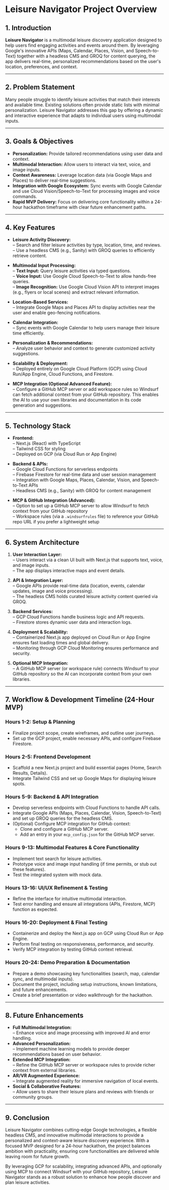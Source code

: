 # Leisure Navigator Project Overview

## 1. Introduction

**Leisure Navigator** is a multimodal leisure discovery application designed to help users find engaging activities and events around them. By leveraging Google's innovative APIs (Maps, Calendar, Places, Vision, and Speech-to-Text) together with a headless CMS and GROQ for content querying, the app delivers real-time, personalized recommendations based on the user's location, preferences, and context.

---

## 2. Problem Statement

Many people struggle to identify leisure activities that match their interests and available time. Existing solutions often provide static lists with minimal personalization. Leisure Navigator addresses this gap by offering a dynamic and interactive experience that adapts to individual users using multimodal inputs.

---

## 3. Goals & Objectives

- **Personalization:** Provide tailored recommendations using user data and context.
- **Multimodal Interaction:** Allow users to interact via text, voice, and image inputs.
- **Context Awareness:** Leverage location data (via Google Maps and Places) to deliver real-time suggestions.
- **Integration with Google Ecosystem:** Sync events with Google Calendar and use Cloud Vision/Speech-to-Text for processing images and voice commands.
- **Rapid MVP Delivery:** Focus on delivering core functionality within a 24-hour hackathon timeframe with clear future enhancement paths.

---

## 4. Key Features

- **Leisure Activity Discovery:**  
  – Search and filter leisure activities by type, location, time, and reviews.  
  – Use a headless CMS (e.g., Sanity) with GROQ queries to efficiently retrieve content.

- **Multimodal Input Processing:**  
  – **Text Input:** Query leisure activities via typed questions.  
  – **Voice Input:** Use Google Cloud Speech-to-Text to allow hands-free queries.  
  – **Image Recognition:** Use Google Cloud Vision API to interpret images (e.g., flyers or local scenes) and extract relevant information.

- **Location-Based Services:**  
  – Integrate Google Maps and Places API to display activities near the user and enable geo-fencing notifications.

- **Calendar Integration:**  
  – Sync events with Google Calendar to help users manage their leisure time efficiently.

- **Personalization & Recommendations:**  
  – Analyze user behavior and context to generate customized activity suggestions.

- **Scalability & Deployment:**  
  – Deployed entirely on Google Cloud Platform (GCP) using Cloud Run/App Engine, Cloud Functions, and Firestore.

- **MCP Integration (Optional Advanced Feature):**  
  – Configure a GitHub MCP server or add workspace rules so Windsurf can fetch additional context from your GitHub repository. This enables the AI to use your own libraries and documentation in its code generation and suggestions.

---

## 5. Technology Stack

- **Frontend:**  
  – Next.js (React) with TypeScript  
  – Tailwind CSS for styling  
  – Deployed on GCP (via Cloud Run or App Engine)

- **Backend & APIs:**  
  – Google Cloud Functions for serverless endpoints  
  – Firebase Firestore for real-time data and user session management  
  – Integration with Google Maps, Places, Calendar, Vision, and Speech-to-Text APIs  
  – Headless CMS (e.g., Sanity) with GROQ for content management

- **MCP & GitHub Integration (Advanced):**  
  – Option to set up a GitHub MCP server to allow Windsurf to fetch context from your GitHub repository  
  – Workspace rules (via a `.windsurfrules` file) to reference your GitHub repo URL if you prefer a lightweight setup

---

## 6. System Architecture

1. **User Interaction Layer:**  
   – Users interact via a clean UI built with Next.js that supports text, voice, and image inputs.  
   – The app displays interactive maps and event details.

2. **API & Integration Layer:**  
   – Google APIs provide real-time data (location, events, calendar updates, image and voice processing).  
   – The headless CMS holds curated leisure activity content queried via GROQ.

3. **Backend Services:**  
   – GCP Cloud Functions handle business logic and API requests.  
   – Firestore stores dynamic user data and interaction logs.

4. **Deployment & Scalability:**  
   – Containerized Next.js app deployed on Cloud Run or App Engine ensures fast loading times and global delivery.  
   – Monitoring through GCP Cloud Monitoring ensures performance and security.

5. **Optional MCP Integration:**  
   – A GitHub MCP server (or workspace rule) connects Windsurf to your GitHub repository so the AI can incorporate context from your own libraries.

---

## 7. Workflow & Development Timeline (24-Hour MVP)

### **Hours 1-2: Setup & Planning**
- Finalize project scope, create wireframes, and outline user journeys.
- Set up the GCP project, enable necessary APIs, and configure Firebase Firestore.

### **Hours 2-5: Frontend Development**
- Scaffold a new Next.js project and build essential pages (Home, Search Results, Details).
- Integrate Tailwind CSS and set up Google Maps for displaying leisure spots.

### **Hours 5-9: Backend & API Integration**
- Develop serverless endpoints with Cloud Functions to handle API calls.
- Integrate Google APIs (Maps, Places, Calendar, Vision, Speech-to-Text) and set up GROQ queries for the headless CMS.
- (Optional) Configure MCP integration for GitHub context:
  - Clone and configure a GitHub MCP server.
  - Add an entry in your `mcp_config.json` for the GitHub MCP server.

### **Hours 9-13: Multimodal Features & Core Functionality**
- Implement text search for leisure activities.
- Prototype voice and image input handling (if time permits, or stub out these features).
- Test the integrated system with mock data.

### **Hours 13-16: UI/UX Refinement & Testing**
- Refine the interface for intuitive multimodal interaction.
- Test error handling and ensure all integrations (APIs, Firestore, MCP) function as expected.

### **Hours 16-20: Deployment & Final Testing**
- Containerize and deploy the Next.js app on GCP using Cloud Run or App Engine.
- Perform final testing on responsiveness, performance, and security.
- Verify MCP integration by testing GitHub context retrieval.

### **Hours 20-24: Demo Preparation & Documentation**
- Prepare a demo showcasing key functionalities (search, map, calendar sync, and multimodal inputs).
- Document the project, including setup instructions, known limitations, and future enhancements.
- Create a brief presentation or video walkthrough for the hackathon.

---

## 8. Future Enhancements

- **Full Multimodal Integration:**  
  – Enhance voice and image processing with improved AI and error handling.
- **Advanced Personalization:**  
  – Implement machine learning models to provide deeper recommendations based on user behavior.
- **Extended MCP Integration:**  
  – Refine the GitHub MCP server or workspace rules to provide richer context from external libraries.
- **AR/VR Augmented Experience:**  
  – Integrate augmented reality for immersive navigation of local events.
- **Social & Collaborative Features:**  
  – Allow users to share their leisure plans and reviews with friends or community groups.

---

## 9. Conclusion

Leisure Navigator combines cutting-edge Google technologies, a flexible headless CMS, and innovative multimodal interactions to provide a personalized and context-aware leisure discovery experience. With a focused MVP designed for a 24-hour hackathon, the project balances ambition with practicality, ensuring core functionalities are delivered while leaving room for future growth.

By leveraging GCP for scalability, integrating advanced APIs, and optionally using MCP to connect Windsurf with your GitHub repository, Leisure Navigator stands as a robust solution to enhance how people discover and plan leisure activities.
